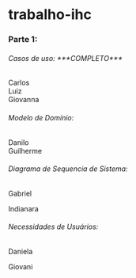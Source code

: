 # trabalho-ihc

 

<h3>Parte 1: </h3>

<h6>Casos de uso: ***COMPLETO*** </h6>

<p>Carlos <br>
Luiz <br>
Giovanna
</p>


<h6>Modelo de Domínio:</h6>

Danilo <br>
Guilherme <br>


<h6>Diagrama de Sequencia de Sistema:</h6>

Gabriel <br>
 
Indianara <br>


<h6>Necessidades de Usuários:</h6>

Daniela <br>

Giovani <br>
